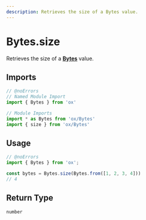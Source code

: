 ```yaml
---
description: Retrieves the size of a Bytes value.
---
```


# Bytes.size

Retrieves the size of a **[Bytes](/api/bytes)** value.

## Imports

```ts twoslash
// @noErrors
// Named Module Import 
import { Bytes } from 'ox'

// Module Imports
import * as Bytes from 'ox/Bytes'
import { size } from 'ox/Bytes'
```

## Usage

```ts twoslash
// @noErrors
import { Bytes } from 'ox';

const bytes = Bytes.size(Bytes.from([1, 2, 3, 4]))
// 4
```

## Return Type

`number`